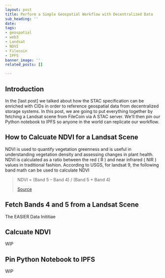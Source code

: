 ```yaml
---
layout: post
title: Perform a Simple Geospatial Workflow with Decentralized Data
sub_heading: ''
date: 
tags:
- geospatial
- web3
- Landsat
- NDVI
- Filecoin
- IPFS
banner_image: ''
related_posts: []

---
```

## Introduction

In the \[last post\] we talked about how the STAC specification can be enriched with CIDs in order to reference geospatial data from decentralized storage systems. In this post, we are going to put everything together by fetching a Landsat scene from FileCoin via A STAC server. We'll then pin our Python notebook to IPFS so anyone in the world can replicate our workflow.

## How to Calcuate NDVI for a Landsat Scene

NDVI is used to quantify vegetation greenness and is useful in understanding vegetation density and assessing changes in plant health. NDVI is calculated as a ratio between the red ( R ) and near infrared ( NIR ) values in traditional fashion. According to USGS, for landsat 9, the following band math can be used to calculate NDVI

> NDVI = (Band 5 – Band 4) / (Band 5 + Band 4)
>
> [Source](https://www.usgs.gov/landsat-missions/landsat-normalized-difference-vegetation-index "USGS NDVI Band Math")

## Fetch Bands 4 and 5 from a Landsat Scene

The EASIER Data Inititiae 

## Calcuate NDVI

WIP

## Pin Python Notebook to IPFS

WIP